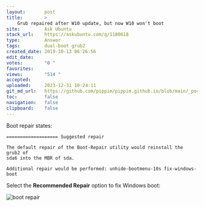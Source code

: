 ```yaml
---
layout:       post
title:        >
    Grub repaired after W10 update, but now W10 won't boot
site:         Ask Ubuntu
stack_url:    https://askubuntu.com/q/1180618
type:         Answer
tags:         dual-boot grub2
created_date: 2019-10-13 06:26:56
edit_date:    
votes:        "0 "
favorites:    
views:        "514 "
accepted:     
uploaded:     2023-12-31 10:24:11
git_md_url:   https://github.com/pippim/pippim.github.io/blob/main/_posts/2019/2019-10-13-Grub-repaired-after-W10-update_-but-now-W10-won_t-boot.md
toc:          false
navigation:   false
clipboard:    false
---
```


Boot repair states:

``` 
=================== Suggested repair

The default repair of the Boot-Repair utility would reinstall the grub2 of
sda6 into the MBR of sda. 

Additional repair would be performed: unhide-bootmenu-10s fix-windows-boot
```

Select the **Recommended Repair** option to fix Windows boot:

![boot repair][1]


  [1]: https://i.stack.imgur.com/UXflA.png
